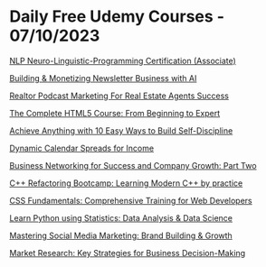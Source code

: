 # Daily Free Udemy Courses - 07/10/2023

[NLP Neuro-Linguistic-Programming Certification (Associate)](https://www.udemy.com/course/neuro-linguistic-programming-nlp-practitioner-certificate-j/?couponCode=024A0D21DFABC4B8039E)
[Building & Monetizing Newsletter Business with AI](https://www.udemy.com/course/building-monetizing-newsletter-business-with-ai/?couponCode=255CC49538D36B7B4642)
[Realtor Podcast Marketing For Real Estate Agents Success](https://www.udemy.com/course/real-estate-marketing-for-realtors-podcast/?couponCode=RPMFREASEXPOCT102023)
[The Complete HTML5 Course: From Beginning to Expert](https://www.udemy.com/course/interactive-html-course/?couponCode=HTML5OCT2023)
[Achieve Anything with 10 Easy Ways to Build Self-Discipline](https://www.udemy.com/course/build-unbreakable-self-discipline-in-10-easy-ways/?couponCode=DISCIPLINEEASY)
[Dynamic Calendar Spreads for Income](https://www.udemy.com/course/trading-options-for-consistent-returns-calendar-spreads/?couponCode=INCOME10)
[Business Networking for Success and Company Growth: Part Two](https://www.udemy.com/course/business-networking-for-success-2/?couponCode=BNFSCG2EXPOCT112023)
[C++ Refactoring Bootcamp: Learning Modern C++ by practice](https://www.udemy.com/course/cpp-refactoring-bootcamp/?couponCode=2F339B668C24BEB82DED)
[CSS Fundamentals: Comprehensive Training for Web Developers](https://www.udemy.com/course/css-fundamentals-comprehensive-training-for-web-developers/?couponCode=6DBF94E0F93135AB24F0)
[Learn Python using Statistics: Data Analysis & Data Science](https://www.udemy.com/course/python-for-beginners-learn-fundamentals-and-build-projects/?couponCode=PYTHON_OCT23)
[Mastering Social Media Marketing: Brand Building & Growth](https://www.udemy.com/course/mastering-social-media-marketing-brand-building-growth/?couponCode=OCT23_SMM)
[Market Research: Key Strategies for Business Decision-Making](https://www.udemy.com/course/strategic-market-research-key-methods-for-success/?couponCode=OCT23_MR)
